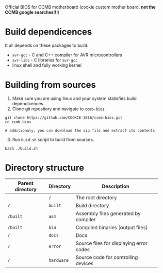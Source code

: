 Official BIOS for CCMB motherboard (cookie custom mother board, **not the CCMB google searches!!!**)

# Build dependicences
It all depends on these packages to build:
* `avr-gcc` - C and C++ compiler for AVR microcontrollers
* `avr-libc` - C libraries for `avr-gcc`
* linux shell and fully working kernel

# Building from sources
1. Make sure you are using linux and your system statisfies build dependicences.  
2. Clone git repository and navigate to `ccmb-bios`.  
```shell
git clone https://github.com/COOKIE-1816/ccmb-bios.git
cd ccmb-bios 

# additionaly, you can download the zip file and extract its contents.
```
3. Run `buid.sh` script to build from sources.
```shell
bash ./build.sh
```

# Directory structure
| Parent directory | Directory | Description                                |
|------------------|-----------|--------------------------------------------|
|                  | `/`       | The root directory                         |
| `/`              | `built`   | Build directory                            |
| `/built`         | `asm`     | Assembly files generated by compiler       |
| `/built`         | `bin`     | Compiled binaries (output files)           |
| `/`              | `docs`    | Docs                                       |
| `/`              | `error`   | Source files for displaying error codes    |
| `/`              | `hardware`| Source code for controlling devices        |

